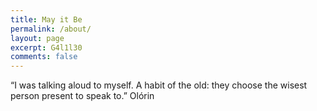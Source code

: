 ```yaml
---
title: May it Be
permalink: /about/
layout: page
excerpt: G4l1l30
comments: false
---
```


“I was talking aloud to myself. A habit of the old: they choose the wisest person present to speak to.” Olórin
